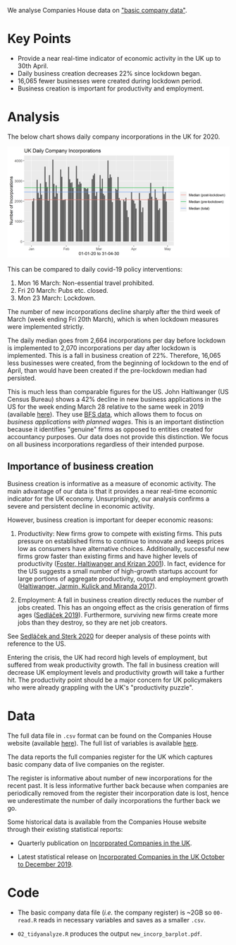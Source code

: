 We analyse Companies House data on ["basic company data"](http://download.companieshouse.gov.uk/en_output.html).

# Key Points
 * Provide a near real-time indicator of economic activity in the UK up to 30th April.
 * Daily business creation decreases 22% since lockdown began.
 * 16,065 fewer businesses were created during lockdown period.
 * Business creation is important for productivity and employment.
 
# Analysis
The below chart shows daily company incorporations in the UK for 2020.

![daily incorps graph](new_incorp_barplot.png "new_incorp_barplot.png")

This can be compared to daily covid-19 policy interventions: 
 
1. Mon 16 March: Non-essential travel prohibited.
2. Fri 20 March: Pubs etc. closed.
3. Mon 23 March: Lockdown.

The number of new incorporations decline sharply after the third week of March (week ending Fri 20th March), which is when lockdown measures were implemented strictly. 

The daily median goes from 2,664 incorporations per day before lockdown is implemented to 2,070 incorporations per day after lockdown is implemented. This is a fall in business creation of 22%. Therefore, 16,065 less businesses were created, from the beginning of lockdown to the end of April, than would have been created if the pre-lockdown median had persisted. 

This is much less than comparable figures for the US. John Haltiwanger (US Census Bureau) shows a 42% decline in new business applications in the US for the week ending March 28 relative to the same week in 2019 (available [here](http://econweb.umd.edu/~haltiwan/first_look.pdf)). They use [BFS data](https://www.census.gov/data/experimental-data-products/weekly-business-formation-statistics.html), which allows them to focus on _business applications with planned wages_. This is an important distinction because it identifies "genuine" firms as opposed to entities created for accountancy purposes. Our data does not provide this distinction. We focus on all business incorporations regardless of their intended purpose.

## Importance of business creation

Business creation is informative as a measure of economic activity. The main advantage of our data is that it provides a near real-time economic indicator for the UK economy. Unsurprisingly, our analysis confirms a severe and persistent decline in economic activity.

However, business creation is important for deeper economic reasons:

1. Productivity: New firms grow to compete with existing firms. This puts pressure on established firms to continue to innovate and keeps prices low as consumers have alternative choices. Additionally, successful new firms grow faster than existing firms and have higher levels of productivity ([Foster, Haltiwanger and Krizan 2001](https://www.nber.org/chapters/c10129)). In fact, evidence for the US suggests a small number of high-growth startups account for large portions of aggregate productivity, output and employment growth ([Haltiwanger, Jarmin, Kulick and Miranda 2017](https://www.nber.org/chapters/c13492)).

2. Employment: A fall in business creation directly reduces the number of jobs created. This has an ongoing effect as the crisis generation of firms ages ([Sedláček 2019](https://www.sciencedirect.com/science/article/abs/pii/S0304393219300078)). Furthermore, surviving new firms create more jobs than they destroy, so they are net job creators. 

See [Sedláček and Sterk 2020](https://voxeu.org/article/startup-employment-calculator-covid-19) for deeper analysis of these points with reference to the US.

Entering the crisis, the UK had record high levels of employment, but suffered from weak productivity growth. The fall in business creation will decrease UK employment levels and productivity growth will take a further hit. The productivity point should be a major concern for UK policymakers who were already grappling with the UK's "productivity puzzle".

# Data
The full data file in `.csv` format can be found on the Companies House website (available [here](http://download.companieshouse.gov.uk/en_output.html)). The full list of variables is available [here](https://github.com/asavagar/companies_house_data_analysis/blob/master/freeDataProductDataset.pdf). 

The data reports the full companies register for the UK which captures basic company data of live companies on the register. 

The register is informative about number of new incorporations for the recent past. It is less informative further back because when companies are periodically removed from the register their incorporation date is lost, hence we underestimate the number of daily incorporations the further back we go. 

Some historical data is available from the Companies House website through their existing statistical reports:

 * Quarterly publication on [Incorporated Companies in the UK](https://www.gov.uk/search/research-and-statistics?content_store_document_type=published_statistics&keywords=Incorporated&organisations%5B%5D=companies-house&public_timestamp%5Bfrom%5D=&public_timestamp%5Bto%5D=).
    
 * Latest statistical release on [Incorporated Companies in the UK October to December 2019](https://www.gov.uk/government/statistics/incorporated-companies-in-the-uk-october-to-december-2019).

# Code

* The basic company data file (_i.e._ the company register) is ~2GB so `00-read.R` reads in necessary variables and saves as a smaller `.csv`.

* `02_tidyanalyze.R` produces the output `new_incorp_barplot.pdf`.
